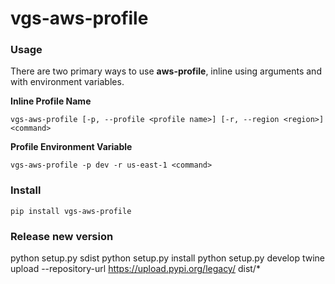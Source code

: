 # vgs-aws-profile

### Usage

There are two primary ways to use **aws-profile**, inline using arguments and with environment variables.

**Inline Profile Name**

`vgs-aws-profile [-p, --profile <profile name>] [-r, --region <region>] <command>`

**Profile Environment Variable**

`vgs-aws-profile -p dev -r us-east-1 <command>`

### Install

```
pip install vgs-aws-profile
```

### Release new version

python setup.py sdist
python setup.py install
python setup.py develop
twine upload --repository-url https://upload.pypi.org/legacy/ dist/*